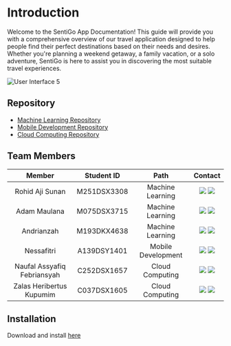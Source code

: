 # Introduction
<p>Welcome to the SentiGo App Documentation! This guide will provide you with a comprehensive overview of our travel application designed to help people find their perfect destinations based on their needs and desires. Whether you're planning a weekend getaway, a family vacation, or a solo adventure, SentiGo is here to assist you in discovering the most suitable travel experiences.</p>

![User Interface 5](https://github.com/sentiGo/.github/assets/70699971/96e662b4-c4b6-4417-b0de-ae18dd996c46)

## Repository
- [Machine Learning Repository](https://github.com/sentiGo/Machine-Learning)
- [Mobile Development Repository](https://github.com/sentiGo/sentiGo-MobileDevelopment)
- [Cloud Computing Repository](https://github.com/sentiGo/cloud-computing)

## Team Members
|            Member           | Student ID |        Path        | Contact |                                                   
| :-------------------------: | :--------: | :----------------: | :-----: |
| Rohid Aji Sunan | M251DSX3308 | Machine Learning | <a href="https://www.linkedin.com/in/rohid-aji-sunan-768972233/"><img src="https://img.shields.io/badge/LinkedIn-0077B5?style=for-the-badge&logo=linkedin&logoColor=white" /></a> <a href="mailto:rohid.rohidajisunan171805@gmail.com"><img src="https://img.shields.io/badge/Gmail-D14836?style=for-the-badge&logo=gmail&logoColor=white"></a>         |
| Adam Maulana | M075DSX3715 |  Machine Learning  | <a href="https://www.linkedin.com/in/adam-maulana-064353264"><img src="https://img.shields.io/badge/LinkedIn-0077B5?style=for-the-badge&logo=linkedin&logoColor=white" /></a> <a href="mailto:adam.adam242002@gmail.com"><img src="https://img.shields.io/badge/Gmail-D14836?style=for-the-badge&logo=gmail&logoColor=white"></a>         |
|      Andrianzah     | M193DKX4638 |  Machine Learning  | <a href="https://www.linkedin.com/in/andrianzah403"><img src="https://img.shields.io/badge/LinkedIn-0077B5?style=for-the-badge&logo=linkedin&logoColor=white" /></a> <a href="mailto:adrian.andrianzah6522@gmail.com"><img src="https://img.shields.io/badge/Gmail-D14836?style=for-the-badge&logo=gmail&logoColor=white"></a>         |
| Nessafitri | A139DSY1401 | Mobile Development | <a href="https://www.linkedin.com/in/nessafitri/"><img src="https://img.shields.io/badge/LinkedIn-0077B5?style=for-the-badge&logo=linkedin&logoColor=white" /></a> <a href="mailto:nessa.nessafitri16@gmail.com"><img src="https://img.shields.io/badge/Gmail-D14836?style=for-the-badge&logo=gmail&logoColor=white"></a>         |
| Naufal Assyafiq Febriansyah | C252DSX1657 |   Cloud Computing  | <a href="https://www.linkedin.com/in/naufal-assyafiq-febriansyah-270629221"><img src="https://img.shields.io/badge/LinkedIn-0077B5?style=for-the-badge&logo=linkedin&logoColor=white" /></a> <a href="mailto:syafiq.assyafiqnaufal625@gmail.com"><img src="https://img.shields.io/badge/Gmail-D14836?style=for-the-badge&logo=gmail&logoColor=white"></a>         |            
| Zalas Heribertus Kupumim | C037DSX1605 |   Cloud Computing  | <a href="https://www.linkedin.com/in/zalas-heribertus-27b439211"><img src="https://img.shields.io/badge/LinkedIn-0077B5?style=for-the-badge&logo=linkedin&logoColor=white" /></a> <a href="mailto:harry.heribertusheri121@gmail.com"><img src="https://img.shields.io/badge/Gmail-D14836?style=for-the-badge&logo=gmail&logoColor=white"></a>         |

## Installation
Download and install [here](https://drive.google.com/file/d/1pBcBAooNSikARfbGvxpOMYPUECm2Z0TJ/view?usp=drive_link)

